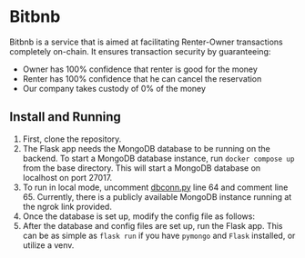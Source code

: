 # Bitbnb

Bitbnb is a service that is aimed at facilitating Renter-Owner transactions completely on-chain. It ensures transaction security by guaranteeing:
- Owner has 100% confidence that renter is good for the money
- Renter has 100% confidence that he can cancel the reservation
- Our company takes custody of 0% of the money

## Install and Running
1. First, clone the repository.
2. The Flask app needs the MongoDB database to be running on the backend. To start a MongoDB database instance, run `docker compose up` from the base directory. This will start a MongoDB database on localhost on port 27017.
3. To run in local mode, uncomment [dbconn.py](https://github.com/rkbergsma/Bitbnb/blob/master/app/database/dbconn.py) line 64 and comment line 65. Currently, there is a publicly available MongoDB instance running at the ngrok link provided.
4. Once the database is set up, modify the config file as follows:
5. After the database and config files are set up, run the Flask app. This can be as simple as `flask run` if you have `pymongo` and `Flask` installed, or utilize a venv.

